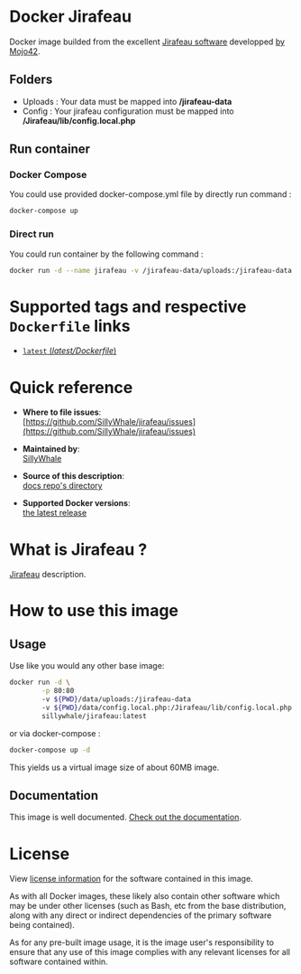 # Docker Jirafeau

Docker image builded from the excellent [Jirafeau software](https://jirafeau.net) developped [by Mojo42](https://gitlab.com/mojo42/Jirafeau).

## Folders
- Uploads : Your data must be mapped into **/jirafeau-data**
- Config : Your jirafeau configuration must be mapped into **/Jirafeau/lib/config.local.php**

## Run container
### Docker Compose
You could use provided docker-compose.yml file by directly run command :
```bash
docker-compose up
```

### Direct run
You could run container by the following command :
```bash
docker run -d --name jirafeau -v /jirafeau-data/uploads:/jirafeau-data -v /jirafeau-data/config.local.php:/Jirafeau/lib/config.local.php -p 80:80 docker.fricouv.eu/vfricou/jirafeau:latest
```



# Supported tags and respective `Dockerfile` links

- [`latest` (*latest/Dockerfile*)](https://github.com/SillyWhale/jirafeau/blob/master/Dockerfile)

# Quick reference

- **Where to file issues**:  
  [https://github.com/SillyWhale/jirafeau/issues](https://github.com/SillyWhale/jirafeau/issues)

- **Maintained by**:  
  [SillyWhale](https://github.com/SillyWhale/jirafeau)

- **Source of this description**:  
  [docs repo's directory](https://github.com/SillyWhale/images-doc)

- **Supported Docker versions**:  
  [the latest release](https://github.com/docker/docker-ce/releases/latest)

# What is Jirafeau ?

[Jirafeau](https://gitlab.com/mojo42/Jirafeau) description.  

# How to use this image

## Usage

Use like you would any other base image:

```bash
docker run -d \
        -p 80:80
        -v ${PWD}/data/uploads:/jirafeau-data
        -v ${PWD}/data/config.local.php:/Jirafeau/lib/config.local.php
        sillywhale/jirafeau:latest
```

or via docker-compose :

```bash
docker-compose up -d
```

This yields us a virtual image size of about 60MB image.

## Documentation

This image is well documented. [Check out the documentation](http://docs.sillywhale.wtf/jirafeau/).

# License

View [license information](https://gitlab.com/mojo42/Jirafeau/blob/master/LICENSE.txt) for the software contained in this image.

As with all Docker images, these likely also contain other software which may be under other licenses (such as Bash, etc from the base distribution, along with any direct or indirect dependencies of the primary software being contained).

As for any pre-built image usage, it is the image user's responsibility to ensure that any use of this image complies with any relevant licenses for all software contained within.